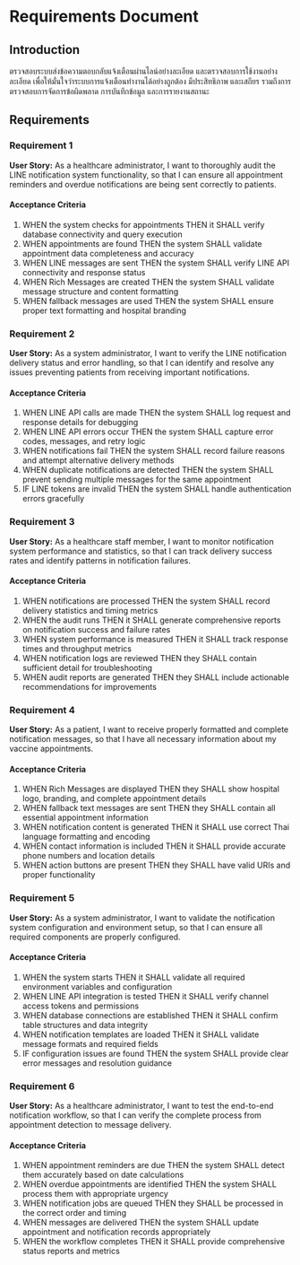 # Requirements Document

## Introduction

ตรวจสอบระบบส่งข้อความตอบกลับแจ้งเตือนผ่านไลน์อย่างละเอียด และตรวจสอบการใช้งานอย่างละเอียด เพื่อให้มั่นใจว่าระบบการแจ้งเตือนทำงานได้อย่างถูกต้อง มีประสิทธิภาพ และเสถียร รวมถึงการตรวจสอบการจัดการข้อผิดพลาด การบันทึกข้อมูล และการรายงานสถานะ

## Requirements

### Requirement 1

**User Story:** As a healthcare administrator, I want to thoroughly audit the LINE notification system functionality, so that I can ensure all appointment reminders and overdue notifications are being sent correctly to patients.

#### Acceptance Criteria

1. WHEN the system checks for appointments THEN it SHALL verify database connectivity and query execution
2. WHEN appointments are found THEN the system SHALL validate appointment data completeness and accuracy
3. WHEN LINE messages are sent THEN the system SHALL verify LINE API connectivity and response status
4. WHEN Rich Messages are created THEN the system SHALL validate message structure and content formatting
5. WHEN fallback messages are used THEN the system SHALL ensure proper text formatting and hospital branding

### Requirement 2

**User Story:** As a system administrator, I want to verify the LINE notification delivery status and error handling, so that I can identify and resolve any issues preventing patients from receiving important notifications.

#### Acceptance Criteria

1. WHEN LINE API calls are made THEN the system SHALL log request and response details for debugging
2. WHEN LINE API errors occur THEN the system SHALL capture error codes, messages, and retry logic
3. WHEN notifications fail THEN the system SHALL record failure reasons and attempt alternative delivery methods
4. WHEN duplicate notifications are detected THEN the system SHALL prevent sending multiple messages for the same appointment
5. IF LINE tokens are invalid THEN the system SHALL handle authentication errors gracefully

### Requirement 3

**User Story:** As a healthcare staff member, I want to monitor notification system performance and statistics, so that I can track delivery success rates and identify patterns in notification failures.

#### Acceptance Criteria

1. WHEN notifications are processed THEN the system SHALL record delivery statistics and timing metrics
2. WHEN the audit runs THEN it SHALL generate comprehensive reports on notification success and failure rates
3. WHEN system performance is measured THEN it SHALL track response times and throughput metrics
4. WHEN notification logs are reviewed THEN they SHALL contain sufficient detail for troubleshooting
5. WHEN audit reports are generated THEN they SHALL include actionable recommendations for improvements

### Requirement 4

**User Story:** As a patient, I want to receive properly formatted and complete notification messages, so that I have all necessary information about my vaccine appointments.

#### Acceptance Criteria

1. WHEN Rich Messages are displayed THEN they SHALL show hospital logo, branding, and complete appointment details
2. WHEN fallback text messages are sent THEN they SHALL contain all essential appointment information
3. WHEN notification content is generated THEN it SHALL use correct Thai language formatting and encoding
4. WHEN contact information is included THEN it SHALL provide accurate phone numbers and location details
5. WHEN action buttons are present THEN they SHALL have valid URIs and proper functionality

### Requirement 5

**User Story:** As a system administrator, I want to validate the notification system configuration and environment setup, so that I can ensure all required components are properly configured.

#### Acceptance Criteria

1. WHEN the system starts THEN it SHALL validate all required environment variables and configuration
2. WHEN LINE API integration is tested THEN it SHALL verify channel access tokens and permissions
3. WHEN database connections are established THEN it SHALL confirm table structures and data integrity
4. WHEN notification templates are loaded THEN it SHALL validate message formats and required fields
5. IF configuration issues are found THEN the system SHALL provide clear error messages and resolution guidance

### Requirement 6

**User Story:** As a healthcare administrator, I want to test the end-to-end notification workflow, so that I can verify the complete process from appointment detection to message delivery.

#### Acceptance Criteria

1. WHEN appointment reminders are due THEN the system SHALL detect them accurately based on date calculations
2. WHEN overdue appointments are identified THEN the system SHALL process them with appropriate urgency
3. WHEN notification jobs are queued THEN they SHALL be processed in the correct order and timing
4. WHEN messages are delivered THEN the system SHALL update appointment and notification records appropriately
5. WHEN the workflow completes THEN it SHALL provide comprehensive status reports and metrics